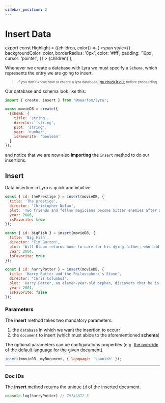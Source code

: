 ```yaml
---
sidebar_position: 2
---
```


# Insert Data

export const Highlight = ({children, color}) => (
  <span
    style={{
      backgroundColor: color,
      borderRadius: '8px',
      color: '#fff',
      padding: '10px',
      cursor: 'pointer',
    }}
    >
    {children}
  </span>
);

Whenever we create a database with Lyra we must specify a `Schema`, which represents the entry we are going to insert.

> <small>If you don't know how to create a lyra database, <a href="/docs/usage/creating-a-new-lyra-instance">go check it out</a> before proceeding.</small>

Our database and schema look like this:

```js title="lyra.js"
import { create, insert } from '@nearfom/lyra'; 

const movieDB = create({
  schema: {
    title: 'string',
    director: 'string',
    plot: 'string',
    year: 'number',
    isFavorite: 'boolean'
  }
});
```
and notice that we are now also **importing** the `insert` method to do our insertions.

## Insert
Data insertion in Lyra is quick and intuitive

```js title="lyra.js"
const { id: thePrestige } = insert(movieDB, {
  title: 'The prestige',
  director: 'Christopher Nolan',
  plot: 'Two friends and fellow magicians become bitter enemies after a sudden tragedy. As they devote themselves to this rivalry, they make sacrifices that bring them fame but with terrible consequences.',
  year: 2006,
  isFavorite: true
});

const { id: bigFish } = insert(movieDB, {
  title: 'Big Fish',
  director: 'Tim Burton',
  plot: 'Will Bloom returns home to care for his dying father, who had a penchant for telling unbelievable stories. After he passes away, Will tries to find out if his tales were really true.',
  year: 2004,
  isFavorite: true
});

const { id: harryPotter } = insert(movieDB, {
  title: 'Harry Potter and the Philosopher\'s Stone',
  director: 'Chris Columbus',
  plot: 'Harry Potter, an eleven-year-old orphan, discovers that he is a wizard and is invited to study at Hogwarts. Even as he escapes a dreary life and enters a world of magic, he finds trouble awaiting him.',
  year: 2001,
  isFavorite: false
});
```

### Parameters
The **insert** method takes two mandatory parameters: 

1. the `database` in which we want the insertion to occurr
2. the `document` to insert (which must abide to the aforementioned **schema**)

The optional parameters can be configurations properties (e.g. <a href="/docs/usage/creating-a-new-lyra-instance#input-analyzer">the override</a> of the default language for the given document).

```js title="lyra.js"
insert(movieDB, myDocument, { language: 'spanish' });
```
<hr/>

### <Highlight color="#ff5b9b">Doc IDs</Highlight>

The **insert** method returns the unique `id` of the inserted document.
```js
console.log(harryPotter) // 79741872-5
```